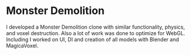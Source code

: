# Monster Demolition

I developed a Monster Demolition clone with similar functionality, physics, and voxel destruction. Also a lot of work was done to optimize for WebGL. Including I worked on UI, DI and creation of all models with Blender and MagicaVoxel.
